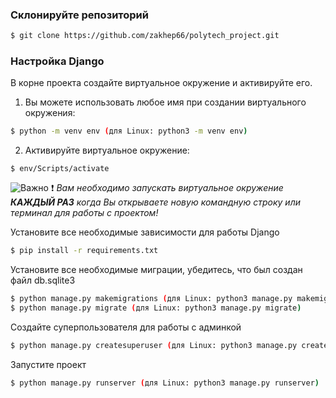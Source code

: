 ### Склонируйте репозиторий

```sh
$ git clone https://github.com/zakhep66/polytech_project.git
```

### Настройка Django

В корне проекта создайте виртуальное окружение и активируйте его.

1) Вы можете использовать любое имя при создании виртуального окружения:
```sh
$ python -m venv env (для Linux: python3 -m venv env)
```

2) Активируйте виртуальное окружение:
```
$ env/Scripts/activate
```

![Важно](https://img.shields.io/badge/-Важно-red) ❗ <em>Вам необходимо запускать виртуальное окружение  **КАЖДЫЙ&nbsp;РАЗ** когда Вы открываете новую командную строку или терминал для работы с проектом!</em>


Установите все необходимые зависимости для работы Django

```sh
$ pip install -r requirements.txt
```

Установите все необходимые миграции, убедитесь, что был создан файл db.sqlite3

```sh
$ python manage.py makemigrations (для Linux: python3 manage.py makemigrations)
$ python manage.py migrate (для Linux: python3 manage.py migrate)
```

Создайте суперпользователя для работы с админкой

```sh
$ python manage.py createsuperuser (для Linux: python3 manage.py createsuperuser)
```

Запустите проект

```sh
$ python manage.py runserver (для Linux: python3 manage.py runserver)
```